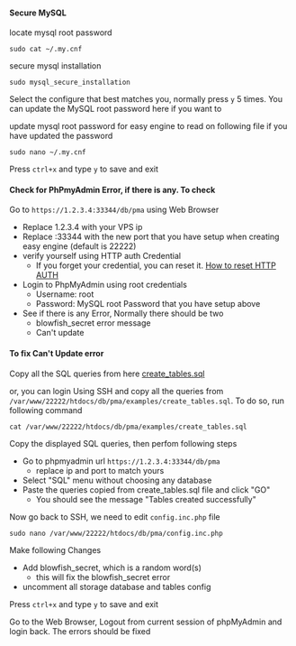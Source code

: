 
#### Secure MySQL

locate mysql root password

`sudo cat ~/.my.cnf`

secure mysql installation

`sudo mysql_secure_installation`

Select the configure that best matches you, normally press `y` 5 times. You can update the MySQL root password here if you want to

update mysql root password for easy engine to read on following file if you have updated the password

`sudo nano ~/.my.cnf`

Press `ctrl+x` and type `y` to save and exit

#### Check for PhPmyAdmin Error, if there is any. To check

Go to `https://1.2.3.4:33344/db/pma` using Web Browser
- Replace 1.2.3.4 with your VPS ip
- Replace :33344 with the new port that you have setup when creating easy engine (default is 22222)
- verify yourself using HTTP auth Credential
  - If you forget your credential, you can reset it. [How to reset HTTP AUTH](https://github.com/respondiv/Set-up-Linux-Server/blob/master/3-Install-Easy-Engine.md)
- Login to PhpMyAdmin using root credentials
  - Username: root
  - Password: MySQL root Password that you have setup above
- See if there is any Error, Normally there should be two
  - blowfish_secret error message
  - Can't update

#### To fix Can't Update error

Copy all the SQL queries from here [create_tables.sql](https://github.com/respondiv/Set-up-Linux-Server/blob/master/create_tables.sql)

or, you can login Using SSH and copy all the queries from `/var/www/22222/htdocs/db/pma/examples/create_tables.sql`. To do so, run following command

`cat /var/www/22222/htdocs/db/pma/examples/create_tables.sql`

Copy the displayed SQL queries, then perfom following steps
- Go to phpmyadmin url `https://1.2.3.4:33344/db/pma`
  - replace ip and port to match yours
- Select "SQL" menu without choosing any database
- Paste the queries copied from create_tables.sql file and click "GO"
  - You should see the message "Tables created successfully"

Now go back to SSH, we need to edit `config.inc.php` file

`sudo nano /var/www/22222/htdocs/db/pma/config.inc.php`

Make following Changes
- Add blowfish_secret, which is a random word(s)
  - this will fix the blowfish_secret error
- uncomment all storage database and tables config

Press `ctrl+x` and type `y` to save and exit

Go to the Web Browser, Logout from current session of phpMyAdmin and login back. The errors should be fixed




